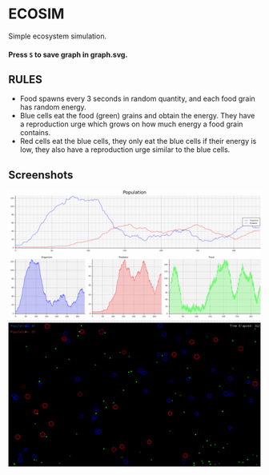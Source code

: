 # ECOSIM
Simple ecosystem simulation.

#### Press `S` to save graph in graph.svg.

## RULES
- Food spawns every 3 seconds in random quantity, and each food grain has random energy.
- Blue cells eat the food (green) grains and obtain the energy. They have a reproduction urge which grows on how much energy a food grain contains.
- Red cells eat the blue cells, they only eat the blue cells if their energy is low, they also have a reproduction urge similar to the blue cells.

## Screenshots
![](ecograph.png)
![](ecosystem.png)

